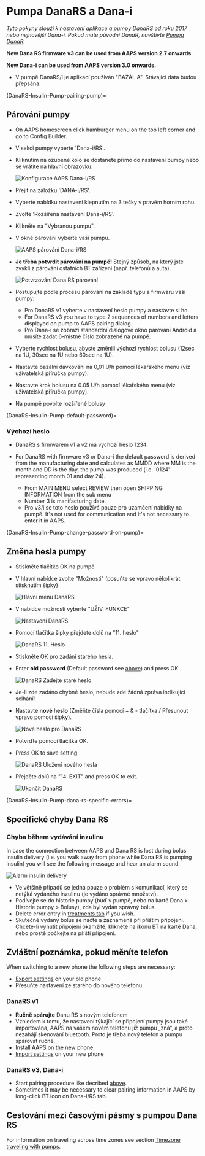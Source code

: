 # Pumpa DanaRS a Dana-i

*Tyto pokyny slouží k nastavení aplikace a pumpy DanaRS od roku 2017 nebo nejnovější Dana-i. Pokud máte původní DanaR, navštivte [Pumpa DanaR](./DanaR-Insulin-Pump).*

**New Dana RS firmware v3 can be used from AAPS version 2.7 onwards.**

**New Dana-i can be used from AAPS version 3.0 onwards.**

* V pumpě DanaRS/i je aplikací používán "BAZÁL A". Stávající data budou přepsána.

(DanaRS-Insulin-Pump-pairing-pump)=

## Párování pumpy

* On AAPS homescreen click hamburger menu on the top left corner and go to Config Builder.
* V sekci pumpy vyberte 'Dana-i/RS'.
* Kliknutím na ozubené kolo se dostanete přímo do nastavení pumpy nebo se vrátíte na hlavní obrazovku.
    
    ![Konfigurace AAPS Dana-i/RS](../images/DanaRS_i_ConfigB.png)

* Přejít na záložku 'DANA-i/RS'.

* Vyberte nabídku nastavení klepnutím na 3 tečky v pravém horním rohu. 
* Zvolte 'Rozšířená nastavení Dana-i/RS'.
* Klikněte na "Vybranou pumpu".
* V okně párování vyberte vaší pumpu.
    
    ![AAPS párování Dana-i/RS](../images/DanaRS_i_Pairing.png)

* **Je třeba potvrdit párování na pumpě!** Stejný způsob, na který jste zvyklí z párování ostatních BT zařízení (např. telefonů a auta).
    
    ![Potvrzování Dana RS párování](../images/DanaRS_Pairing.png)

* Postupujte podle procesu párování na základě typu a firmwaru vaší pumpy:
    
    * Pro DanaRS v1 vyberte v nastavení heslo pumpy a nastavte si ho.
    * For DanaRS v3 you have to type 2 sequences of numbers and letters displayed on pump to AAPS pairing dialog.
    * Pro Dana-i se zobrazí standardní dialogové okno párování Android a musíte zadat 6-místné číslo zobrazené na pumpě.

* Vyberte rychlost bolusu, abyste změnili výchozí rychlost bolusu (12sec na 1U, 30sec na 1U nebo 60sec na 1U).

* Nastavte bazální dávkování na 0,01 U/h pomocí lékařského menu (viz uživatelská příručka pumpy).
* Nastavte krok bolusu na 0.05 U/h pomocí lékařského menu (viz uživatelská příručka pumpy).
* Na pumpě povolte rozšířené bolusy

(DanaRS-Insulin-Pump-default-password)=

### Výchozí heslo

* DanaRS s firmwarem v1 a v2 má výchozí heslo 1234.
* For DanaRS with firmware v3 or Dana-i the default password is derived from the manufacturing date and calculates as MMDD where MM is the month and DD is the day, the pump was produced (i.e. '0124' representing month 01 and day 24).
    
    * From MAIN MENU select REVIEW then open SHIPPING INFORMATION from the sub menu
    * Number 3 is manifacturing date. 
    * Pro v3/i se toto heslo používá pouze pro uzamčení nabídky na pumpě. It's not used for communication and it's not necessary to enter it in AAPS.

(DanaRS-Insulin-Pump-change-password-on-pump)=

## Změna hesla pumpy

* Stiskněte tlačítko OK na pumpě
* V hlavní nabídce zvolte "Možnosti" (posuňte se vpravo několikrát stisknutím šipky)
    
    ![Hlavní menu DanaRS](../images/DanaRSPW_01_MainMenu.png)

* V nabídce možností vyberte "UŽIV. FUNKCE"
    
    ![Nastavení DanaRS](../images/DanaRSPW_02_OptionMenu.png)

* Pomocí tlačítka šipky přejdete dolů na "11. heslo"
    
    ![DanaRS 11. Heslo](../images/DanaRSPW_03_11PW.png)

* Stiskněte OK pro zadání starého hesla.

* Enter **old password** (Default password see [above](DanaRS-Insulin-Pump-default-password)) and press OK
    
    ![DanaRS Zadejte staré heslo](../images/DanaRSPW_04_11PWenter.png)

* Je-li zde zadáno chybné heslo, nebude zde žádná zpráva indikující selhání!

* Nastavte **nové heslo** (Změňte čísla pomocí + & - tlačítka / Přesunout vpravo pomocí šipky).
    
    ![Nové heslo pro DanaRS](../images/DanaRSPW_05_PWnew.png)

* Potvrďte pomocí tlačítka OK.

* Press OK to save setting.
    
    ![DanaRS Uložení nového hesla](../images/DanaRSPW_06_PWnewSave.png)

* Přejděte dolů na "14. EXIT" and press OK to exit.
    
    ![Ukončit DanaRS](../images/DanaRSPW_07_Exit.png)

(DanaRS-Insulin-Pump-dana-rs-specific-errors)=

## Specifické chyby Dana RS

### Chyba během vydávání inzulinu

In case the connection between AAPS and Dana RS is lost during bolus insulin delivery (i.e. you walk away from phone while Dana RS is pumping insulin) you will see the following message and hear an alarm sound.

![Alarm insulin delivery](../images/DanaRS_Error_bolus.png)

* Ve většině případů se jedná pouze o problém s komunikací, který se netýká vydaného inzulinu (je vydáno správné množství).
* Podívejte se do historie pumpy (buď v pumpě, nebo na kartě Dana > Historie pumpy > Bolusy), zda byl vydán správný bolus.
* Delete error entry in [treatments tab](Screenshots-carb-correction) if you wish.
* Skutečně vydaný bolus se načte a zaznamená při příštím připojení. Chcete-li vynutit připojení okamžitě, klikněte na ikonu BT na kartě Dana, nebo prostě počkejte na příští připojení.

## Zvláštní poznámka, pokud měníte telefon

When switching to a new phone the following steps are necessary:

* [Export settings](ExportImportSettings-export-settings) on your old phone
* Přesuňte nastavení ze starého do nového telefonu

### DanaRS v1

* **Ručně spárujte** Danu RS s novým telefonem
* Vzhledem k tomu, že nastavení týkající se připojení pumpy jsou také importována, AAPS na vašem novém telefonu již pumpu „zná“, a proto nezahájí skenování bluetooth. Proto je třeba nový telefon a pumpu spárovat ručně.
* Install AAPS on the new phone.
* [Import settings](ExportImportSettings-import-settings) on your new phone

### DanaRS v3, Dana-i

* Start pairing procedure like decribed [above](DanaRS-Insulin-Pump-pairing-pump).
* Sometimes it may be necessary to clear pairing information in AAPS by long-click BT icon on Dana-i/RS tab.

## Cestování mezi časovými pásmy s pumpou Dana RS

For information on traveling across time zones see section [Timezone traveling with pumps](Timezone-traveling-danarv2-danars).
